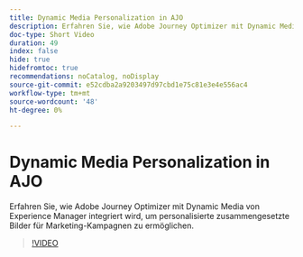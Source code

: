 ```yaml
---
title: Dynamic Media Personalization in AJO
description: Erfahren Sie, wie Adobe Journey Optimizer mit Dynamic Media von Experience Manager integriert wird, um personalisierte zusammengesetzte Bilder für Marketing-Kampagnen zu ermöglichen.
doc-type: Short Video
duration: 49
index: false
hide: true
hidefromtoc: true
recommendations: noCatalog, noDisplay
source-git-commit: e52cdba2a9203497d97cbd1e75c81e3e4e556ac4
workflow-type: tm+mt
source-wordcount: '48'
ht-degree: 0%

---
```



# Dynamic Media Personalization in AJO

Erfahren Sie, wie Adobe Journey Optimizer mit Dynamic Media von Experience Manager integriert wird, um personalisierte zusammengesetzte Bilder für Marketing-Kampagnen zu ermöglichen.

<!-- 62_S520_3442520_48_dynamic-media-personalization-in-ajo -->
>[!VIDEO](https://video.tv.adobe.com/v/3458201/?learn=on&enablevpops=true)

